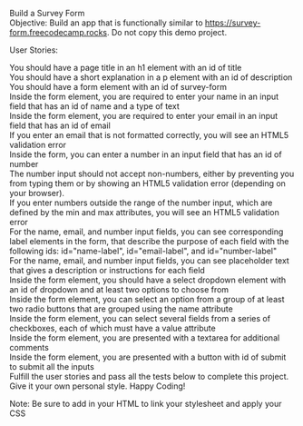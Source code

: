 Build a Survey Form\
Objective: Build an app that is functionally similar to https://survey-form.freecodecamp.rocks. Do not copy this demo project.

User Stories:

You should have a page title in an h1 element with an id of title\
You should have a short explanation in a p element with an id of description\
You should have a form element with an id of survey-form\
Inside the form element, you are required to enter your name in an input field that has an id of name and a type of text\
Inside the form element, you are required to enter your email in an input field that has an id of email\
If you enter an email that is not formatted correctly, you will see an HTML5 validation error\
Inside the form, you can enter a number in an input field that has an id of number\
The number input should not accept non-numbers, either by preventing you from typing them or by showing an HTML5 validation error (depending on your browser).\
If you enter numbers outside the range of the number input, which are defined by the min and max attributes, you will see an HTML5 validation error\
For the name, email, and number input fields, you can see corresponding label elements in the form, that describe the purpose of each field with the following ids: id="name-label", id="email-label", and id="number-label"\
For the name, email, and number input fields, you can see placeholder text that gives a description or instructions for each field\
Inside the form element, you should have a select dropdown element with an id of dropdown and at least two options to choose from\
Inside the form element, you can select an option from a group of at least two radio buttons that are grouped using the name attribute\
Inside the form element, you can select several fields from a series of checkboxes, each of which must have a value attribute\
Inside the form element, you are presented with a textarea for additional comments\
Inside the form element, you are presented with a button with id of submit to submit all the inputs\
Fulfill the user stories and pass all the tests below to complete this project. Give it your own personal style. Happy Coding!

Note: Be sure to add <link rel="stylesheet" href="styles.css"> in your HTML to link your stylesheet and apply your CSS
